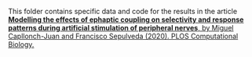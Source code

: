 This folder contains specific data and code for the results in the article <a href="https://doi.org/10.1371/journal.pcbi.1007826"><b>Modelling the effects of ephaptic coupling on selectivity and response patterns during artificial stimulation of peripheral nerves</b>, by Miguel Capllonch-Juan and Francisco Sepulveda (2020). PLOS Computational Biology.</a>